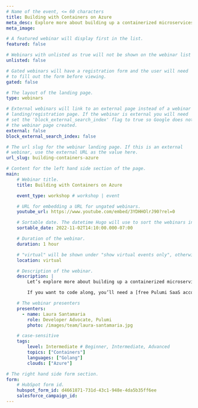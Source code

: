 ```yaml
---
# Name of the event, <= 60 characters
title: Building with Containers on Azure
meta_desc: Explore more about building up a containerized microservices architecture on Azure using infrastructure as code and cloud engineering principles.
meta_image:

# A featured webinar will display first in the list.
featured: false

# Webinars with unlisted as true will not be shown on the webinar list
unlisted: false

# Gated webinars will have a registration form and the user will need
# to fill out the form before viewing.
gated: false

# The layout of the landing page.
type: webinars

# External webinars will link to an external page instead of a webinar
# landing/registration page. If the webinar is external you will need
# set the 'block_external_search_index' flag to true so Google does not index
# the webinar page created.
external: false
block_external_search_index: false

# The url slug for the webinar landing page. If this is an external
# webinar, use the external URL as the value here.
url_slug: building-containers-azure

# Content for the left hand side section of the page.
main:
    # Webinar title.
    title: Building with Containers on Azure

    event_type: workshop # workshop | event

    # URL for embedding a URL for ungated webinars.
    youtube_url: https://www.youtube.com/embed/3YDHHOlrJ90?rel=0

    # Sortable date. The datetime Hugo will use to sort the webinars in date order.
    sortable_date: 2022-11-02T14:10:00.000-07:00

    # Duration of the webinar.
    duration: 1 hour

    # "virtual" will be shown under "show virtual events only", otherwise shown as City, State (seattle, wa)
    location: virtual

    # Description of the webinar.
    description: |
        Let’s explore more about building up a containerized microservices architecture on Azure using infrastructure as code and cloud engineering principles. We’ll use Go to build up our new architecture, and we’ll explore more about stacks, inputs and outputs, secrets, and more.

        If you want to code along, you’ll need a [free Pulumi SaaS account](https://app.pulumi.com/signup/), [the Pulumi CLI](https://www.pulumi.com/docs/install/), [Go](https://www.pulumi.com/docs/languages-sdks/go/), and an Azure account (free tier is okay).

    # The webinar presenters
    presenters:
      - name: Laura Santamaria
        role: Developer Advocate, Pulumi
        photo: /images/team/laura-santamaria.jpg

    # case-sensitive
    tags:
        level: Intermediate # Beginner, Intermediate, Advanced
        topics: ["Containers"]
        languages: ["Golang"]
        clouds: ["Azure"]

# The right hand side form section.
form:
    # HubSpot form id.
    hubspot_form_id: d4661871-731d-43c1-948e-4da5b35ff6ee
    salesforce_campaign_id:
---
```


